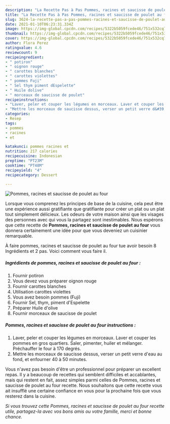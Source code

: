 ```yaml
---
description: "La Recette Pas à Pas Pommes, racines et saucisse de poulet au four"
title: "La Recette Pas à Pas Pommes, racines et saucisse de poulet au four"
slug: 3624-la-recette-pas-a-pas-pommes-racines-et-saucisse-de-poulet-au-four
date: 2021-01-10T06:23:31.334Z
image: https://img-global.cpcdn.com/recipes/5322b5059fcede46/751x532cq70/pommes-racines-et-saucisse-de-poulet-au-four-photo-principale-de-la-recette.jpg
thumbnail: https://img-global.cpcdn.com/recipes/5322b5059fcede46/751x532cq70/pommes-racines-et-saucisse-de-poulet-au-four-photo-principale-de-la-recette.jpg
cover: https://img-global.cpcdn.com/recipes/5322b5059fcede46/751x532cq70/pommes-racines-et-saucisse-de-poulet-au-four-photo-principale-de-la-recette.jpg
author: Flora Perez
ratingvalue: 4.6
reviewcount: 9
recipeingredient:
- " potiron"
- " oignon rouge"
- " carottes blanches"
- " carottes violettes"
- " pommes Fuji"
- " Sel thym piment dEspelette"
- " Huile dolive"
- " morceaux de saucisse de poulet"
recipeinstructions:
- "Laver, peler et couper les légumes en morceaux. Laver et couper les pommes en gros quartiers. Saler, pimenter, huiler et mélanger. Préchauffer le four à 170 degrés."
- "Mettre les morceaux de saucisse dessus, verser un petit verre d&#39;eau au fond, et enfourner 40 à 50 minutes."
categories:
- Resep
tags:
- pommes
- racines
- et

katakunci: pommes racines et 
nutrition: 217 calories
recipecuisine: Indonesian
preptime: "PT23M"
cooktime: "PT48M"
recipeyield: "4"
recipecategory: Dessert

---
```



![Pommes, racines et saucisse de poulet au four](https://img-global.cpcdn.com/recipes/5322b5059fcede46/751x532cq70/pommes-racines-et-saucisse-de-poulet-au-four-photo-principale-de-la-recette.jpg)

Lorsque vous comprenez les principes de base de la cuisine, cela peut être une expérience aussi gratifiante que gratifiante pour créer un plat ou un plat tout simplement délicieux. Les odeurs de votre maison ainsi que les visages des personnes avec qui vous la partagez sont inestimables. Nous espérons que cette recette de <strong> Pommes, racines et saucisse de poulet au four </strong> vous donnera certainement une idée pour que vous deveniez un cuisinier remarquable.

<!--inarticleads1-->

À faire pommes, racines et saucisse de poulet au four tue avoir besoin 8 Ingrédients et 2 pas. Voici comment vous faire il.

##### Ingrédients de pommes, racines et saucisse de poulet au four :

1. Fournir  potiron
1. Vous devez vous préparer  oignon rouge
1. Fournir  carottes blanches
1. Utilisation  carottes violettes
1. Vous avez besoin  pommes (Fuji)
1. Fournir  Sel, thym, piment d&#39;Espelette
1. Préparer  Huile d&#39;olive
1. Fournir  morceaux de saucisse de poulet




<!--inarticleads2-->

##### Pommes, racines et saucisse de poulet au four instructions :

1. Laver, peler et couper les légumes en morceaux. Laver et couper les pommes en gros quartiers. Saler, pimenter, huiler et mélanger. Préchauffer le four à 170 degrés.
1. Mettre les morceaux de saucisse dessus, verser un petit verre d&#39;eau au fond, et enfourner 40 à 50 minutes.




<!--inarticleads1-->

<p>
Vous n'avez pas besoin d'être un professionnel pour préparer un excellent repas. Il y a beaucoup de recettes qui semblent difficiles et accablantes, mais qui restent en fait, assez simples parmi celles de Pommes, racines et saucisse de poulet au four recette. Nous souhaitons que cette recette vous ait insufflé une certaine confiance en vous pour la prochaine fois que vous resterez dans la cuisine.
</p>

<p>
<i>Si vous trouvez cette Pommes, racines et saucisse de poulet au four recette utile, partagez-la avec vos bons amis ou votre famille, merci et bonne chance.</i>
</p>
